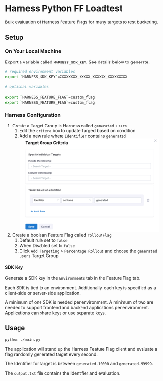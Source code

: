 # Harness Python FF Loadtest

Bulk evaluation of Harness Feature Flags for many targets to test bucketing.

## Setup

### On Your Local Machine

Export a variable called `HARNESS_SDK_KEY`. See details below to generate.

```bash
# required environment variables
export `HARNESS_SDK_KEY`=XXXXXXXX_XXXXX_XXXXXX_XXXXXXXXX

# optional variables

export `HARNESS_FEATURE_FLAG`=custom_flag
export `HARNESS_FEATURE_FLAG`=custom_flag

```

### Harness Configuration

1. Create a Target Group in Harness called `generated users`
   1. Edit the `critera` box to update Targed based on condition
   1. Add a new rule where `Identifier` contains `generated`
      !["./flag.png"](./assets/condition.png)
1. Create a boolean Feature Flag called `rolloutFlag`
   1. Default rule set to `false`
   1. When Disabled set to `false`
   1. Click `Add Targeting` > `Percentage Rollout` and choose the `generated users` Target Group

#### SDK Key

Generate a SDK key in the `Environments` tab in the Feature Flag tab.

Each SDK is tied to an environment. Additionally, each key is specified as a client-side or server-side application.

A minimum of one SDK is needed per environment. A minimum of two are needed to support frontend and backend applications per environment. Applications can share keys or use separate keys.

## Usage

```bash
python ./main.py
```

The application will stand up the Harness Feature Flag client and evaluate a flag randomly generated target every second.

The Identifier for target is between `generated-10000` and `generated-99999`.

The `output.txt` file contains the Identifier and evaluation.
